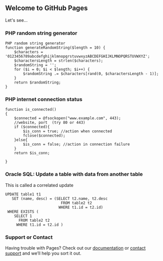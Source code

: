 ## Welcome to GitHub Pages

Let's see...

### PHP random string generator

```
PHP random string generator
function generateRandomString($length = 10) {
    $characters = '0123456789abcdefghijklmnopqrstuvwxyzABCDEFGHIJKLMNOPQRSTUVWXYZ';
    $charactersLength = strlen($characters);
    $randomString = '';
    for ($i = 0; $i < $length; $i++) {
        $randomString .= $characters[rand(0, $charactersLength - 1)];
    }
    return $randomString;
}
```
### PHP internet connection status
```
function is_connected()
{
    $connected = @fsockopen("www.example.com", 443);
    //website, port  (try 80 or 443)
    if ($connected){
        $is_conn = true; //action when connected
        fclose($connected);
    }else{
        $is_conn = false; //action in connection failure
    }
    return $is_conn;

}
```
### Oracle SQL: Update a table with data from another table
This is called a correlated update

```
UPDATE table1 t1
   SET (name, desc) = (SELECT t2.name, t2.desc
                         FROM table2 t2
                        WHERE t1.id = t2.id)
 WHERE EXISTS (
    SELECT 1
      FROM table2 t2
     WHERE t1.id = t2.id )
```


### Support or Contact

Having trouble with Pages? Check out our [documentation](https://docs.github.com/categories/github-pages-basics/) or [contact support](https://jaforiqbal.com) and we’ll help you sort it out.
